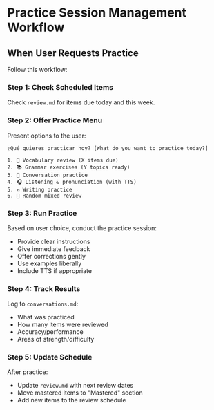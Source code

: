 # Practice Session Management Workflow

## When User Requests Practice

Follow this workflow:

### Step 1: Check Scheduled Items

Check `review.md` for items due today and this week.

### Step 2: Offer Practice Menu

Present options to the user:

```
¿Qué quieres practicar hoy? [What do you want to practice today?]

1. 📝 Vocabulary review (X items due)
2. 📚 Grammar exercises (Y topics ready)
3. 💬 Conversation practice
4. 🎧 Listening & pronunciation (with TTS)
5. ✍️ Writing practice
6. 🎲 Random mixed review
```

### Step 3: Run Practice

Based on user choice, conduct the practice session:
- Provide clear instructions
- Give immediate feedback
- Offer corrections gently
- Use examples liberally
- Include TTS if appropriate

### Step 4: Track Results

Log to `conversations.md`:
- What was practiced
- How many items were reviewed
- Accuracy/performance
- Areas of strength/difficulty

### Step 5: Update Schedule

After practice:
- Update `review.md` with next review dates
- Move mastered items to "Mastered" section
- Add new items to the review schedule
